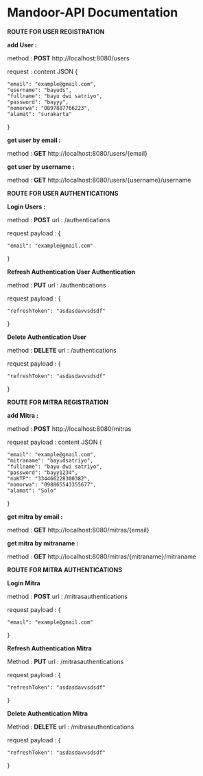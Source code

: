 # Mandoor-API Documentation

**ROUTE FOR USER REGISTRATION**

**add User :**

method : **POST**
http://localhost:8080/users

request : content JSON
{

    "email": "example@gmail.com",
    "username": "bayuds",
    "fullname": "bayu dwi satriyo",
    "password": "bayyy",
    "nomorwa": "0897887766223",
    "alamat": "surakarta"
}

**get user by email :**

method : **GET**
http://localhost:8080/users/{email}

**get user by username :**

method : **GET**
http://localhost:8080/users/{username}/username

**ROUTE FOR USER AUTHENTICATIONS**

**Login Users :**

method : **POST**
url : /authentications

request payload : 
{

    "email": "example@gmail.com"
    
}

**Refresh Authentication User Authentication**

method : **PUT**
url : /authentications

request payload : 
{

    "refreshToken": "asdasdavvsdsdf"
    
}

**Delete Authentication User**

method : **DELETE**
url : /authentications

request payload :
{

    "refreshToken": "asdasdavvsdsdf"
    
}

**ROUTE FOR MITRA REGISTRATION**


**add Mitra :**

method : **POST**
http://localhost:8080/mitras

request payload : content JSON
{

    "email": "example@gmail.com",
    "mitraname": "bayudsatriyo",
    "fullname": "bayu dwi satriyo",
    "password": "bayy1234",
    "noKTP": "334466228300382",
    "nomorwa": "098865543355677",
    "alamat": "Solo"
}

**get mitra by email :**

method : **GET**
http://localhost:8080/mitras/{email}

**get mitra by mitraname :**

method : **GET**
http://localhost:8080/mitras/{mitraname}/mitraname

**ROUTE FOR MITRA AUTHENTICATIONS**

**Login Mitra**

method : **POST**
url : /mitrasauthentications

request payload :
{

    "email": "example@gmail.com"
    
}

**Refresh Authentication Mitra**

Method : **PUT**
url : /mitrasauthentications

request payload : 
{

    "refreshToken": "asdasdavvsdsdf"
    
}

**Delete Authentication Mitra**

Method : **DELETE**
url : /mitrasauthentications

request payload : 
{

    "refreshToken": "asdasdavvsdsdf"
    
}


